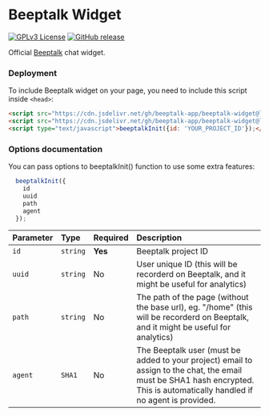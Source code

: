 
# Beeptalk Widget

[![GPLv3 License](https://img.shields.io/badge/License-GPL%20v3-yellow.svg)](https://opensource.org/licenses/) 
[![GitHub release](https://img.shields.io/badge/release-v1.1.1-green)](https://github.com/beeptalk-app/chat-embedder/releases)


Official [Beeptalk](https://beeptalk.app) chat widget.


### Deployment

To include Beeptalk widget on your page, you need to include this script inside `<head>`:

```html
<script src="https://cdn.jsdelivr.net/gh/beeptalk-app/beeptalk-widget@latest/index.min.js"></script>
<script src="https://cdn.jsdelivr.net/gh/beeptalk-app/beeptalk-widget@latest/style.min.css"></script>
<script type="text/javascript">beeptalkInit({id: 'YOUR_PROJECT_ID'});</script>
```


### Options documentation

You can pass options to beeptalkInit() function to use some extra features:

```js
  beeptalkInit({
    id
    uuid
    path
    agent
  });
```

| Parameter | Type     | Required      | Description                |
| :-------- | :--------- | :------------ | :----------------------- |
| `id` | `string` | **Yes** | Beeptalk project ID |
| `uuid` | `string` | No |  User unique ID (this will be recorderd on Beeptalk, and it might be useful for analytics) |
| `path` | `string` | No |  The path of the page (without the base url), eg. "/home" (this will be recorderd on Beeptalk, and it might be useful for analytics) |
| `agent` | `SHA1` | No |  The Beeptalk user (must be added to your project) email to assign to the chat, the email must be SHA1 hash encrypted. This is automatically handled if no agent is provided. |


